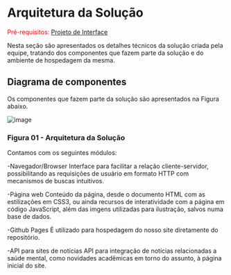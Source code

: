 # Arquitetura da Solução

<span style="color:red">Pré-requisitos: <a href="3-Projeto de Interface.md"> Projeto de Interface</a></span>

Nesta seção são apresentados os detalhes técnicos da solução criada pela equipe, tratando dos componentes que fazem parte da solução e do ambiente de hospedagem da mesma.

## Diagrama de componentes

Os componentes que fazem parte da solução são apresentados na Figura abaixo.

![image](https://user-images.githubusercontent.com/58400407/194723891-0ab00980-4e95-4408-b3f9-fd7f42df02ee.png)

### Figura 01 - Arquitetura da Solução
Contamos com os seguintes módulos:

-Navegador/Browser Interface para facilitar a relação cliente-servidor, possibilitando as requisições de usuário em formato HTTP com mecanismos de buscas intuitivos.

-Página web Conteúdo da página, desde o documento HTML com as estilizações em CSS3, ou ainda recursos de interatividade com a página em código JavaScript, além das imgens utilizadas para ilustração, salvos numa base de dados.

-Github Pages É utilizado para hospedagem do nosso site diretamente do repositório.

-API para sites de notícias API para integração de notícias relacionadas a saúde mental, como novidades acadêmicas em torno do assunto, à página inicial do site.
